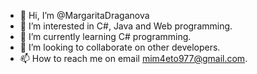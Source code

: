 - 👋 Hi, I’m @MargaritaDraganova
- 👀 I’m interested in C#, Java and Web programming.
- 🌱 I’m currently learning C# programming.
- 💞️ I’m looking to collaborate on other developers.
- 📫 How to reach me on email mim4eto977@gmail.com.

<!---
MargaritaDraganova/MargaritaDraganova is a ✨ special ✨ repository because its `README.md` (this file) appears on your GitHub profile.
You can click the Preview link to take a look at your changes.
--->
